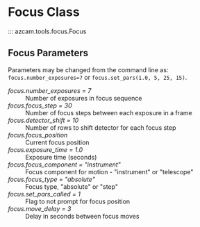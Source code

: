 # Focus Class

::: azcam.tools.focus.Focus

## Focus Parameters

Parameters may be changed from the command line as:
`focus.number_exposures=7`
or
`focus.set_pars(1.0, 5, 25, 15)`.

<dl>
  <dt><em>focus.number_exposures = 7</em></dt>
  <dd>Number of exposures in focus sequence</dd>

  <dt><em>focus.focus_step = 30</em></dt>
  <dd>Number of focus steps between each exposure in a frame</dd>

  <dt><em>focus.detector_shift = 10</em></dt>
  <dd>Number of rows to shift detector for each focus step</dd>

  <dt><em>focus.focus_position</em></dt>
  <dd>Current focus position</dd>

  <dt><em>focus.exposure_time = 1.0</em></dt>
  <dd>Exposure time (seconds)</dd>

  <dt><em>focus.focus_component = "instrument"</em></dt>
  <dd>Focus component for motion - "instrument" or "telescope"</dd>

  <dt><em>focus.focus_type = "absolute"</em></dt>
  <dd>Focus type, "absolute" or "step"</dd>

  <dt><em>focus.set_pars_called = 1</em></dt>
  <dd>Flag to not prompt for focus position</dd>

  <dt><em>focus.move_delay = 3</em></dt>
  <dd>Delay in seconds between focus moves</dd>
</dl>
